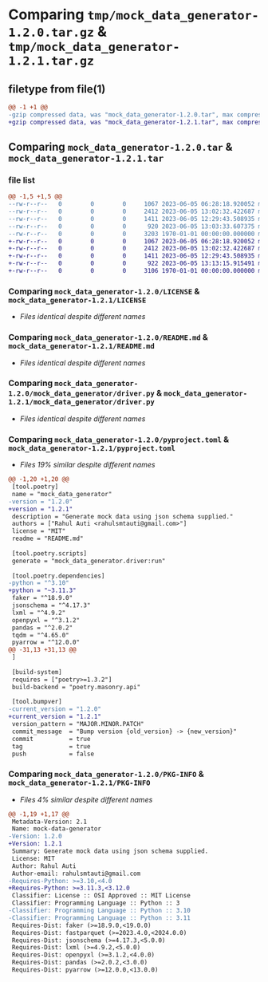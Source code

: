 # Comparing `tmp/mock_data_generator-1.2.0.tar.gz` & `tmp/mock_data_generator-1.2.1.tar.gz`

## filetype from file(1)

```diff
@@ -1 +1 @@
-gzip compressed data, was "mock_data_generator-1.2.0.tar", max compression
+gzip compressed data, was "mock_data_generator-1.2.1.tar", max compression
```

## Comparing `mock_data_generator-1.2.0.tar` & `mock_data_generator-1.2.1.tar`

### file list

```diff
@@ -1,5 +1,5 @@
--rw-r--r--   0        0        0     1067 2023-06-05 06:28:18.920052 mock_data_generator-1.2.0/LICENSE
--rw-r--r--   0        0        0     2412 2023-06-05 13:02:32.422687 mock_data_generator-1.2.0/README.md
--rw-r--r--   0        0        0     1411 2023-06-05 12:29:43.508935 mock_data_generator-1.2.0/mock_data_generator/driver.py
--rw-r--r--   0        0        0      920 2023-06-05 13:03:33.607375 mock_data_generator-1.2.0/pyproject.toml
--rw-r--r--   0        0        0     3203 1970-01-01 00:00:00.000000 mock_data_generator-1.2.0/PKG-INFO
+-rw-r--r--   0        0        0     1067 2023-06-05 06:28:18.920052 mock_data_generator-1.2.1/LICENSE
+-rw-r--r--   0        0        0     2412 2023-06-05 13:02:32.422687 mock_data_generator-1.2.1/README.md
+-rw-r--r--   0        0        0     1411 2023-06-05 12:29:43.508935 mock_data_generator-1.2.1/mock_data_generator/driver.py
+-rw-r--r--   0        0        0      922 2023-06-05 13:13:15.915491 mock_data_generator-1.2.1/pyproject.toml
+-rw-r--r--   0        0        0     3106 1970-01-01 00:00:00.000000 mock_data_generator-1.2.1/PKG-INFO
```

### Comparing `mock_data_generator-1.2.0/LICENSE` & `mock_data_generator-1.2.1/LICENSE`

 * *Files identical despite different names*

### Comparing `mock_data_generator-1.2.0/README.md` & `mock_data_generator-1.2.1/README.md`

 * *Files identical despite different names*

### Comparing `mock_data_generator-1.2.0/mock_data_generator/driver.py` & `mock_data_generator-1.2.1/mock_data_generator/driver.py`

 * *Files identical despite different names*

### Comparing `mock_data_generator-1.2.0/pyproject.toml` & `mock_data_generator-1.2.1/pyproject.toml`

 * *Files 19% similar despite different names*

```diff
@@ -1,20 +1,20 @@
 [tool.poetry]
 name = "mock_data_generator"
-version = "1.2.0"
+version = "1.2.1"
 description = "Generate mock data using json schema supplied."
 authors = ["Rahul Auti <rahulsmtauti@gmail.com>"]
 license = "MIT"
 readme = "README.md"
 
 [tool.poetry.scripts]
 generate = "mock_data_generator.driver:run"
 
 [tool.poetry.dependencies]
-python = "^3.10"
+python = "~3.11.3"
 faker = "^18.9.0"
 jsonschema = "^4.17.3"
 lxml = "^4.9.2"
 openpyxl = "^3.1.2"
 pandas = "^2.0.2"
 tqdm = "^4.65.0"
 pyarrow = "^12.0.0"
@@ -31,13 +31,13 @@
 ]
 
 [build-system]
 requires = ["poetry>=1.3.2"]
 build-backend = "poetry.masonry.api"
 
 [tool.bumpver]
-current_version = "1.2.0"
+current_version = "1.2.1"
 version_pattern = "MAJOR.MINOR.PATCH"
 commit_message  = "Bump version {old_version} -> {new_version}"
 commit          = true
 tag             = true
 push            = false
```

### Comparing `mock_data_generator-1.2.0/PKG-INFO` & `mock_data_generator-1.2.1/PKG-INFO`

 * *Files 4% similar despite different names*

```diff
@@ -1,19 +1,17 @@
 Metadata-Version: 2.1
 Name: mock-data-generator
-Version: 1.2.0
+Version: 1.2.1
 Summary: Generate mock data using json schema supplied.
 License: MIT
 Author: Rahul Auti
 Author-email: rahulsmtauti@gmail.com
-Requires-Python: >=3.10,<4.0
+Requires-Python: >=3.11.3,<3.12.0
 Classifier: License :: OSI Approved :: MIT License
 Classifier: Programming Language :: Python :: 3
-Classifier: Programming Language :: Python :: 3.10
-Classifier: Programming Language :: Python :: 3.11
 Requires-Dist: faker (>=18.9.0,<19.0.0)
 Requires-Dist: fastparquet (>=2023.4.0,<2024.0.0)
 Requires-Dist: jsonschema (>=4.17.3,<5.0.0)
 Requires-Dist: lxml (>=4.9.2,<5.0.0)
 Requires-Dist: openpyxl (>=3.1.2,<4.0.0)
 Requires-Dist: pandas (>=2.0.2,<3.0.0)
 Requires-Dist: pyarrow (>=12.0.0,<13.0.0)
```


